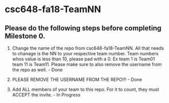 # csc648-fa18-TeamNN

## Please do the following steps before completing Milestone 0.
1. Change the name of the repo from csc648-fa18-TeamNN. All that needs to chanage is the NN to your respective team number. Team numbers whos value is less than 10, please pad with a 0. Ex team 1 is Team01 team 11 is Team11. Please make sure to also remove the username from the repo as well. - Done

1. PLEASE REMOVE THE USERNAME FROM THE REPO!!! - Done

2. Add ALL members of your team to this repo. For it to count, they must ACCEPT the invite. - In Progress


